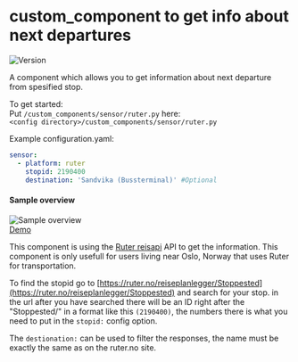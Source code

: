 # custom_component to get info about next departures
![Version](https://img.shields.io/badge/version-2.1.0-green.svg?style=for-the-badge)

A component which allows you to get information about next departure from spesified stop. 

To get started:   
Put `/custom_components/sensor/ruter.py` here:  
`<config directory>/custom_components/sensor/ruter.py`  


Example configuration.yaml:  
```yaml
sensor:
  - platform: ruter
    stopid: 2190400
    destination: 'Sandvika (Bussterminal)' #Optional
```
 #### Sample overview
![Sample overview](overview.png)  
[Demo](https://ha-test-ruter.halfdecent.io)

This component is using the [Ruter reisapi](http://reisapi.ruter.no/Help) API to get the information.
This component is only usefull for users living near Oslo, Norway that uses Ruter for transportation.
  
To find the stopid go to [https://ruter.no/reiseplanlegger/Stoppested](https://ruter.no/reiseplanlegger/Stoppested) and search for your stop.
in the url after you have searched there will be an ID right after the "Stoppested/" in a format like this `(2190400)`, the numbers there is what you need to put in the `stopid:` config option.

The `destionation:` can be used to filter the responses, the name must be exactly the same as on the ruter.no site.